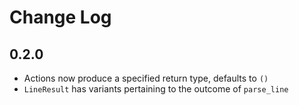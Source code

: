 # Change Log

## 0.2.0

- Actions now produce a specified return type, defaults to `()`
- `LineResult` has variants pertaining to the outcome of `parse_line`